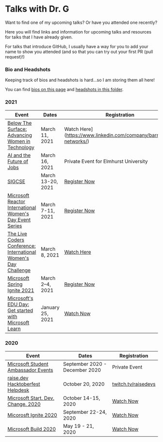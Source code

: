 # Talks with Dr. G

Want to find one of my upcoming talks? Or have you attended one recently?

Here you will find links and information for upcoming talks and resources for talks that I have already given. 

For talks that introduce GitHub, I usually have a way for you to add your name to show you attended (and so that you can try out your first PR (pull request)!)

### Bio and Headshots

Keeping track of bios and headshots is hard...so I am storing them all here!

You can find [bios on this page](bios.md) and [headshots in this folder](https://github.com/sguthals/talkswithdrg/tree/main/docs/media).

### 2021

| Event | Dates | Registration |
|-------|-------| ------------ |
| [Below The Surface: Advancing Women in Technology](2021-barracuda-iwd.md) | March 11, 2021 | Watch Here](https://www.linkedin.com/company/barracuda-networks/) |
| [AI and the Future of Jobs](2021-elmhurst.md) | March 16, 2021 | Private Event for Elmhurst University |
| [SIGCSE](2021-sigcse.md) | March 13-20, 2021 | [Register Now](http://www.sigcse2021.sigcse.org/) |
| [Microsoft Reactor International Women's Day Event Series](2021-reactor-iwd.md) | March 7-11, 2021 | [Register Now](https://developer.microsoft.com/reactor/eventseries/iwd) |
| [The Live Coders Conference: International Women's Day Challenge](2021-live-coders.md) | March 8, 2021 | [Watch Here](https://livecoders.dev/conference/) |
| [Microsoft Spring Ignite 2021](2021-spring-ignite.md) | March 2–4, 2021 | [Register Now](https://myignite.microsoft.com/home) |
| [Microsoft's EDU Day: Get started with Microsoft Learn](2021-edu-day.md) | January 25, 2021 | [Watch Now](https://microsoftedu.eventbuilder.com/event/36512) |


### 2020

| Event | Dates | Registration |
|-------|-------| ------------ |
| [Microsoft Student Ambassador Events](2020-msa.md) | September 2020 - December 2020 | Private Event |
| [raise.dev Hacktoberfest Helpdesk](2020-raise-dev.md) | October 20, 2020 | [twitch.tv/raisedevs](https://www.twitch.tv/raisedevs) |
| [Microsoft Start. Dev. Change. 2020](2020-start-dev-change.md) | October 14-15, 2020 | [Watch Now](https://www.youtube.com/playlist?list=PLlrxD0HtieHhn8drYx69o76YsJmA7T1lD) |
| [Micorosft Ignite 2020](2020-ignite.md) | September 22-24, 2020 | [Watch Now](https://www.youtube.com/c/MicrosoftIgnite/playlists?view=50&sort=dd&shelf_id=1) |
| [Microsoft Build 2020](2020-build.md) | May 19 - 21, 2020 | [Watch Now](https://www.youtube.com/watch?v=S_wNRx7f7rU&list=PLFPUGjQjckXEiPiW868RGBYYHXhBCGLng) |
